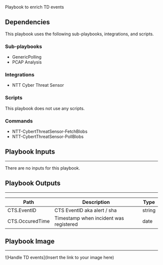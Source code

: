 Playbook to enrich TD events

## Dependencies
This playbook uses the following sub-playbooks, integrations, and scripts.

### Sub-playbooks
* GenericPolling
* PCAP Analysis

### Integrations
* NTT Cyber Threat Sensor

### Scripts
This playbook does not use any scripts.

### Commands
* NTT-CybertThreatSensor-FetchBlobs
* NTT-CybertThreatSensor-PollBlobs

## Playbook Inputs
---
There are no inputs for this playbook.

## Playbook Outputs
---

| **Path** | **Description** | **Type** |
| --- | --- | --- |
| CTS.EventID | CTS EventID aka alert / sha | string |
| CTS.OccuredTime | Timestamp when incident was registered | date |

## Playbook Image
---
![Handle TD events](Insert the link to your image here)